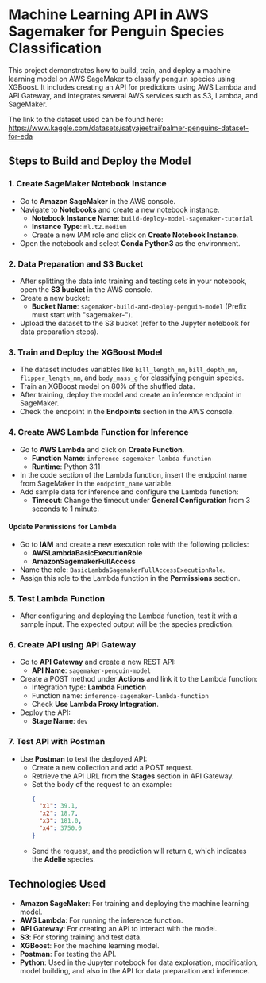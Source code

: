 # Machine Learning API in AWS Sagemaker for Penguin Species Classification

This project demonstrates how to build, train, and deploy a machine learning model on AWS SageMaker to classify penguin species using XGBoost. It includes creating an API for predictions using AWS Lambda and API Gateway, and integrates several AWS services such as S3, Lambda, and SageMaker.

The link to the dataset used can be found here: https://www.kaggle.com/datasets/satyajeetrai/palmer-penguins-dataset-for-eda

## Steps to Build and Deploy the Model

### 1. Create SageMaker Notebook Instance
- Go to **Amazon SageMaker** in the AWS console.
- Navigate to **Notebooks** and create a new notebook instance.
  - **Notebook Instance Name**: `build-deploy-model-sagemaker-tutorial`
  - **Instance Type**: `ml.t2.medium`
  - Create a new IAM role and click on **Create Notebook Instance**.
- Open the notebook and select **Conda Python3** as the environment.

### 2. Data Preparation and S3 Bucket
- After splitting the data into training and testing sets in your notebook, open the **S3 bucket** in the AWS console.
- Create a new bucket:
  - **Bucket Name**: `sagemaker-build-and-deploy-penguin-model` (Prefix must start with "sagemaker-").
- Upload the dataset to the S3 bucket (refer to the Jupyter notebook for data preparation steps).

### 3. Train and Deploy the XGBoost Model
- The dataset includes variables like `bill_length_mm`, `bill_depth_mm`, `flipper_length_mm`, and `body_mass_g` for classifying penguin species.
- Train an XGBoost model on 80% of the shuffled data.
- After training, deploy the model and create an inference endpoint in SageMaker.
- Check the endpoint in the **Endpoints** section in the AWS console.

### 4. Create AWS Lambda Function for Inference
- Go to **AWS Lambda** and click on **Create Function**.
  - **Function Name**: `inference-sagemaker-lambda-function`
  - **Runtime**: Python 3.11
- In the code section of the Lambda function, insert the endpoint name from SageMaker in the `endpoint_name` variable.
- Add sample data for inference and configure the Lambda function:
  - **Timeout**: Change the timeout under **General Configuration** from 3 seconds to 1 minute.
  
#### Update Permissions for Lambda
- Go to **IAM** and create a new execution role with the following policies:
  - **AWSLambdaBasicExecutionRole**
  - **AmazonSagemakerFullAccess**
- Name the role: `BasicLambdaSagemakerFullAccessExecutionRole`.
- Assign this role to the Lambda function in the **Permissions** section.

### 5. Test Lambda Function
- After configuring and deploying the Lambda function, test it with a sample input. The expected output will be the species prediction.

### 6. Create API using API Gateway
- Go to **API Gateway** and create a new REST API:
  - **API Name**: `sagemaker-penguin-model`
- Create a POST method under **Actions** and link it to the Lambda function:
  - Integration type: **Lambda Function**
  - Function name: `inference-sagemaker-lambda-function`
  - Check **Use Lambda Proxy Integration**.
- Deploy the API:
  - **Stage Name**: `dev`

### 7. Test API with Postman
- Use **Postman** to test the deployed API:
  - Create a new collection and add a POST request.
  - Retrieve the API URL from the **Stages** section in API Gateway.
  - Set the body of the request to an example:
    ```json
    {
      "x1": 39.1,
      "x2": 18.7,
      "x3": 181.0,
      "x4": 3750.0
    }
    ```
  - Send the request, and the prediction will return `0`, which indicates the **Adelie** species.

## Technologies Used
- **Amazon SageMaker**: For training and deploying the machine learning model.
- **AWS Lambda**: For running the inference function.
- **API Gateway**: For creating an API to interact with the model.
- **S3**: For storing training and test data.
- **XGBoost**: For the machine learning model.
- **Postman**: For testing the API.
- **Python**: Used in the Jupyter notebook for data exploration, modification, model building, and also in the API for data preparation and inference.
